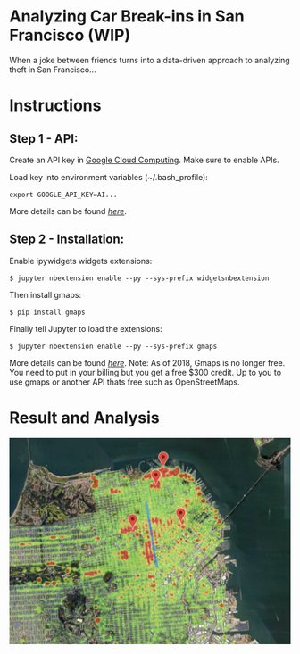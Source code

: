 # Analyzing Car Break-ins in San Francisco (WIP)
When a joke between friends turns into a data-driven approach to analyzing theft in San Francisco...

# Instructions
## Step 1 - API:
Create an API key in [Google Cloud Computing](https://console.cloud.google.com/flows/enableapi?apiid=maps_backend,geocoding_backend,directions_backend,distance_matrix_backend,elevation_backend&keyType=CLIENT_SIDE&reusekey=true). Make sure to enable APIs.

Load key into environment variables (~/.bash_profile):
```
export GOOGLE_API_KEY=AI...
```

More details can be found *[here](https://jupyter-gmaps.readthedocs.io/en/latest/authentication.html)*.

## Step 2 - Installation:
Enable ipywidgets widgets extensions:
```
$ jupyter nbextension enable --py --sys-prefix widgetsnbextension
```

Then install gmaps:
```
$ pip install gmaps
```

Finally tell Jupyter to load the extensions:
```
$ jupyter nbextension enable --py --sys-prefix gmaps
```

More details can be found *[here](https://jupyter-gmaps.readthedocs.io/en/latest/install.html)*.
Note: As of 2018, Gmaps is no longer free. You need to put in your billing but you get a free $300 credit. Up to you to use gmaps or another API thats free such as OpenStreetMaps.

# Result and Analysis
<img src="/Figures/breakins2.png"/>

